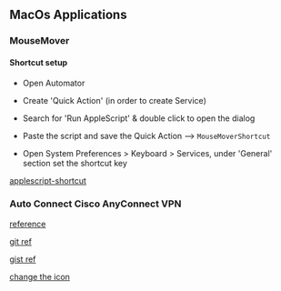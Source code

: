 ## MacOs Applications

### MouseMover

#### Shortcut setup

* Open Automator

* Create 'Quick Action' (in order to create Service)

* Search for 'Run AppleScript' & double click to open the dialog

* Paste the script and save the Quick Action --> `MouseMoverShortcut`

* Open System Preferences > Keyboard > Services, under 'General' section set the shortcut key

[applescript-shortcut](https://superuser.com/questions/815162/how-can-i-run-an-applescript-from-my-mac-with-a-shortcut-without-using-3rd-part)


### Auto Connect Cisco AnyConnect VPN

[reference](https://developer.cisco.com/codeexchange/github/repo/communikein/anyconnect_autoconnect#readme)

[git ref](https://github.com/communikein/anyconnect_autoconnect)

[gist ref](https://gist.github.com/andrewh/7135352?permalink_comment_id=1893865)

[change the icon](https://www.howtogeek.com/677739/how-to-change-app-file-and-folder-icons-on-mac/)